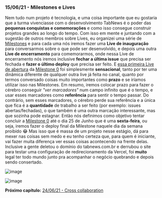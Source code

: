 ### 15/06/21 - Milestones e Lives

Nem tudo num projeto é tecnologia, e uma coisa importante que eu gostaria que a turma vivenciasse com o desenvolvimento TabNews é o poder das **pequenas conquistas e comemorações** e como isso consegue construir projetos grandes ao longo do tempo. Com isso em mente e juntando com a sugestão de outros membros sobre Lives, eu organizei uma série de [Milestones](https://github.com/filipedeschamps/tabnews.com.br/milestones?direction=asc&sort=title) e para cada uma nós iremos fazer uma **Live de inauguração** para conversarmos sobre o que pode ser desenvolvido, e depois uma outra **Live de encerramento** para comemorarmos, onde nessa Live de encerramento nós iremos inclusive **fechar a última issue** que precisa ser fechada e **fazer o último deploy** que precisa ser feito. E [essa primeira Live de abertura](https://www.youtube.com/watch?v=vdXjOf6JA38) da [Milestone 0](https://github.com/filipedeschamps/tabnews.com.br/milestone/1) foi simplesmente **sensacional**, tanto por ter uma dinâmica diferente de qualquer outra live já feita no canal, quanto por termos conversado coisas muito importantes como **prazo** e se iríamos utilizar isso nas Milestones. Em resumo, iremos colocar prazo para fazer o cérebro conseguir _"ver marcadores"_ num campo infinito que é o tempo, e usar esses marcadores como **referência** para sentir o tempo passar. Do contrário, sem esses marcadores, o cérebro perde sua referência e a única que fica é a **quantidade** de trabalho a ser feito (por exemplo: issues abertas/fechadas), o que também é uma outra marcação interessante, mas que sozinha pode estagnar. Então nós definimos como objetivo tentar concluir a [Milestone 0](https://github.com/filipedeschamps/tabnews.com.br/milestone/1) até o dia 25 de Junho que é uma **sexta-feira**, ou seja, iremos fazer o deploy final da Milestone naquele dia da semana proibído 😂 Mas isso que é massa de um projeto nesse estágio, dá para mexer nas coisas sem medo e eu tenho certeza que, para quem é iniciante, vai fazer muita diferença ver essas coisas acontecendo na frente delas. Inclusive a gente deletou o domínio do tabnews.com.br e derrubou o site para testar uma configuração de redirecionamento da Vercel, foi **muito** legal ter todo mundo junto pra acompanhar o negócio quebrando e depois sendo consertado.

![image](https://user-images.githubusercontent.com/4248081/123185814-9c9b6f00-d44b-11eb-9774-1b4f326b3b20.png)

![image](https://user-images.githubusercontent.com/4248081/123187260-a672a180-d44e-11eb-96d8-578fce29967e.png)

**Próximo capítulo:** [24/06/21 - Cross collaboration](2021-06-24.md)